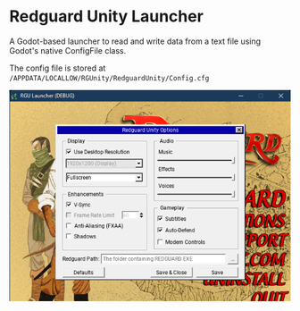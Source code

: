 # Redguard Unity Launcher
A Godot-based launcher to read and write data from a text file using Godot's native ConfigFile class.

The config file is stored at `/APPDATA/LOCALLOW/RGUnity/RedguardUnity/Config.cfg`


![Screenshot](https://github.com/RGUnity/rgu-launcher/blob/master/screenshot.png?raw=true)
